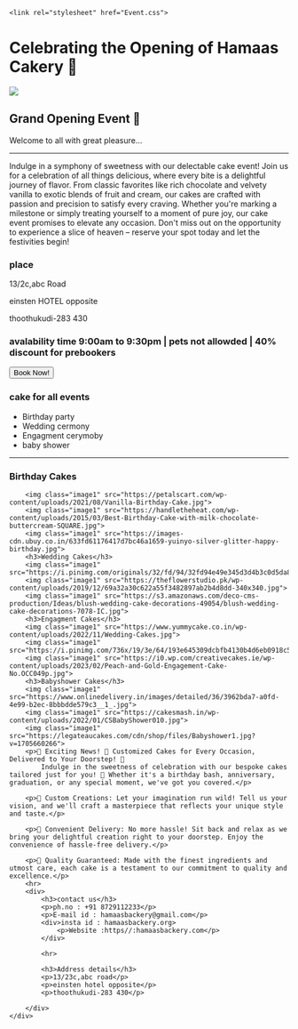<!DOCTYPE html>
<html>

<head>
    <title>Events</title>
    <link rel="icon" href="https://cdn.icon-icons.com/icons2/2744/PNG/512/calendar_time_meeting_date_event_icon_175919.png">

    <link rel="stylesheet" href="Event.css">
</head>

<body>
    <div class="card">
        <h1 class="font">Celebrating the Opening of Hamaas Cakery 🎂</h1>
        <img class="image" src="https://uploads.turbologo.com/uploads/design/hq_preview_image/4859124/draw_svg20210602-26376-1v1hun8.svg.png">
        </br>
        <h2>Grand Opening Event 📅</h2>
        <p>Welcome to all with great pleasure...</p>
        <hr>
        <p>Indulge in a symphony of sweetness with our delectable cake event! Join us for a celebration of all things delicious, where every bite is a delightful journey of flavor. From classic favorites like rich chocolate and velvety vanilla to exotic blends of fruit and cream, our cakes are crafted with passion and precision to satisfy every craving. Whether you're marking a milestone or simply treating yourself to a moment of pure joy, our cake event promises to elevate any occasion. Don't miss out on the opportunity to experience a slice of heaven – reserve your spot today and let the festivities begin!</p>
        <h3>place </h3>
        <p>13/2c,abc Road</p>
        <p>einsten HOTEL opposite</p>
        <p>thoothukudi-283 430</p>
        <h3>avalability time 9:00am to 9:30pm | pets not allowded | 40% discount for prebookers</h3>
        <button class="buttons">Book Now!</button>
        <div class="list">
            <h3>cake for all events</h3>
            <ul>
                <li>Birthday party</li>
                <li>Wedding cermony</li>
                <li>Engagment cerymoby</li>
                <li>baby shower</li>
            </ul>
        </div>
        <hr>
        <h3>Birthday Cakes</h3>

        <img class="image1" src="https://petalscart.com/wp-content/uploads/2021/08/Vanilla-Birthday-Cake.jpg">
        <img class="image1" src="https://handletheheat.com/wp-content/uploads/2015/03/Best-Birthday-Cake-with-milk-chocolate-buttercream-SQUARE.jpg">
        <img class="image1" src="https://images-cdn.ubuy.co.in/633fd61176417d7bc46a1659-yuinyo-silver-glitter-happy-birthday.jpg">
        <h3>Wedding Cakes</h3>
        <img class="image1" src="https://i.pinimg.com/originals/32/fd/94/32fd94e49e345d3d4b3c0d5da803b724.png">
        <img class="image1" src="https://theflowerstudio.pk/wp-content/uploads/2019/12/69a32a30c622a55f3482897ab2b4d8dd-340x340.jpg">
        <img class="image1" src="https://s3.amazonaws.com/deco-cms-production/Ideas/blush-wedding-cake-decorations-49054/blush-wedding-cake-decorations-7078-IC.jpg">
        <h3>Engagment Cakes</h3>
        <img class="image1" src="https://www.yummycake.co.in/wp-content/uploads/2022/11/Wedding-Cakes.jpg">
        <img class="image1" src="https://i.pinimg.com/736x/19/3e/64/193e645309dcbfb4130b4d6eb0918c53.jpg">
        <img class="image1" src="https://i0.wp.com/creativecakes.ie/wp-content/uploads/2023/02/Peach-and-Gold-Engagement-Cake-No.OCC049p.jpg">
        <h3>Babyshower Cakes</h3>
        <img class="image1" src="https://www.onlinedelivery.in/images/detailed/36/3962bda7-a0fd-4e99-b2ec-8bbbdde579c3__1_.jpg">
        <img class="image1" src="https://cakesmash.in/wp-content/uploads/2022/01/CSBabyShower010.jpg">
        <img class="image1" src="https://legateaucakes.com/cdn/shop/files/Babyshower1.jpg?v=1705660266">
        <p>🎉 Exciting News! 🎂 Customized Cakes for Every Occasion, Delivered to Your Doorstep! 🚪
            Indulge in the sweetness of celebration with our bespoke cakes tailored just for you! 🍰 Whether it's a birthday bash, anniversary, graduation, or any special moment, we've got you covered.</p>

        <p>🎨 Custom Creations: Let your imagination run wild! Tell us your vision, and we'll craft a masterpiece that reflects your unique style and taste.</p>

        <p>🚚 Convenient Delivery: No more hassle! Sit back and relax as we bring your delightful creation right to your doorstep. Enjoy the convenience of hassle-free delivery.</p>

        <p>🌟 Quality Guaranteed: Made with the finest ingredients and utmost care, each cake is a testament to our commitment to quality and excellence.</p>
        <hr>
        <div>
            <h3>contact us</h3>
            <p>ph.no : +91 8729112233</p>
            <p>E-mail id : hamaasbackery@gmail.com</p>
            <div>insta id : hamaasbackery.org>
                <p>Website :https//:hamaasbackery.com</p>
            </div>

            <hr>

            <h3>Address details</h3>
            <p>13/23c,abc road</p>
            <p>einsten hotel opposite</p>
            <p>thoothukudi-283 430</p>

        </div>
    </div>
</body>

</html>